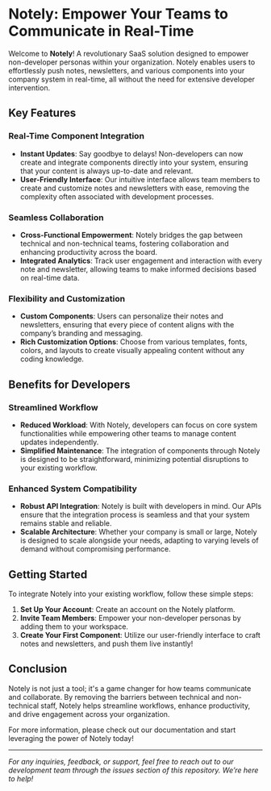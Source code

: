 # Notely: Empower Your Teams to Communicate in Real-Time

Welcome to **Notely**! A revolutionary SaaS solution designed to empower non-developer personas within your organization. Notely enables users to effortlessly push notes, newsletters, and various components into your company system in real-time, all without the need for extensive developer intervention.

## Key Features

### Real-Time Component Integration
- **Instant Updates**: Say goodbye to delays! Non-developers can now create and integrate components directly into your system, ensuring that your content is always up-to-date and relevant.
- **User-Friendly Interface**: Our intuitive interface allows team members to create and customize notes and newsletters with ease, removing the complexity often associated with development processes.

### Seamless Collaboration
- **Cross-Functional Empowerment**: Notely bridges the gap between technical and non-technical teams, fostering collaboration and enhancing productivity across the board.
- **Integrated Analytics**: Track user engagement and interaction with every note and newsletter, allowing teams to make informed decisions based on real-time data.

### Flexibility and Customization
- **Custom Components**: Users can personalize their notes and newsletters, ensuring that every piece of content aligns with the company’s branding and messaging.
- **Rich Customization Options**: Choose from various templates, fonts, colors, and layouts to create visually appealing content without any coding knowledge.

## Benefits for Developers

### Streamlined Workflow
- **Reduced Workload**: With Notely, developers can focus on core system functionalities while empowering other teams to manage content updates independently.
- **Simplified Maintenance**: The integration of components through Notely is designed to be straightforward, minimizing potential disruptions to your existing workflow.

### Enhanced System Compatibility
- **Robust API Integration**: Notely is built with developers in mind. Our APIs ensure that the integration process is seamless and that your system remains stable and reliable.
- **Scalable Architecture**: Whether your company is small or large, Notely is designed to scale alongside your needs, adapting to varying levels of demand without compromising performance.

## Getting Started

To integrate Notely into your existing workflow, follow these simple steps:

1. **Set Up Your Account**: Create an account on the Notely platform.
2. **Invite Team Members**: Empower your non-developer personas by adding them to your workspace.
3. **Create Your First Component**: Utilize our user-friendly interface to craft notes and newsletters, and push them live instantly!

## Conclusion

Notely is not just a tool; it's a game changer for how teams communicate and collaborate. By removing the barriers between technical and non-technical staff, Notely helps streamline workflows, enhance productivity, and drive engagement across your organization.

For more information, please check out our documentation and start leveraging the power of Notely today!

---

*For any inquiries, feedback, or support, feel free to reach out to our development team through the issues section of this repository. We’re here to help!*
